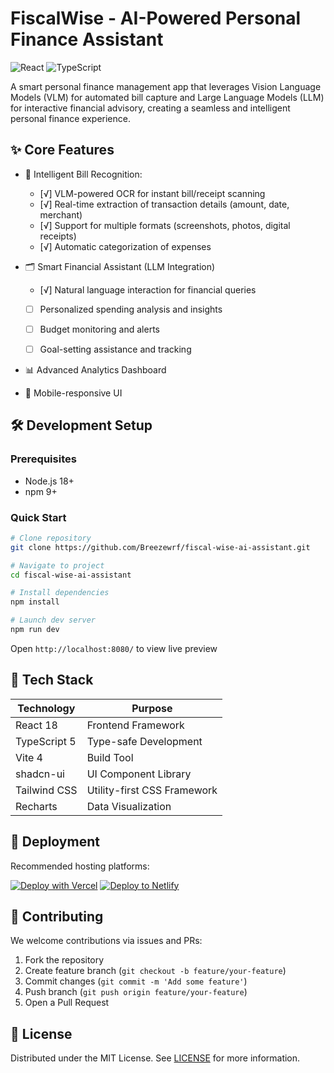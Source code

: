 # FiscalWise - AI-Powered Personal Finance Assistant

![React](https://img.shields.io/badge/React-18-blue)
![TypeScript](https://img.shields.io/badge/TypeScript-5.0%2B-orange)

A smart personal finance management app that leverages Vision Language Models (VLM) for automated bill capture and Large Language Models (LLM) for interactive financial advisory, creating a seamless and intelligent personal finance experience.

## ✨ Core Features

- 📝 Intelligent Bill Recognition:
    - [√] VLM-powered OCR for instant bill/receipt scanning
    - [√] Real-time extraction of transaction details (amount, date, merchant)
    - [√] Support for multiple formats (screenshots, photos, digital receipts)
    - [√] Automatic categorization of expenses

- 🗂️ Smart Financial Assistant (LLM Integration)
    - [√] Natural language interaction for financial queries
    - [ ] Personalized spending analysis and insights
    - [ ] Budget monitoring and alerts
    - [ ] Goal-setting assistance and tracking


- 📊 Advanced Analytics Dashboard
- 📱 Mobile-responsive UI

## 🛠️ Development Setup

### Prerequisites
- Node.js 18+
- npm 9+

### Quick Start
```bash
# Clone repository
git clone https://github.com/Breezewrf/fiscal-wise-ai-assistant.git

# Navigate to project
cd fiscal-wise-ai-assistant

# Install dependencies
npm install

# Launch dev server
npm run dev
```
Open `http://localhost:8080/` to view live preview

## 🔧 Tech Stack

| Technology      | Purpose                       |
|-----------------|-------------------------------|
| React 18        | Frontend Framework            |
| TypeScript 5    | Type-safe Development         |
| Vite 4          | Build Tool                    |
| shadcn-ui       | UI Component Library          |
| Tailwind CSS    | Utility-first CSS Framework   |
| Recharts        | Data Visualization            |

## 🚀 Deployment

Recommended hosting platforms:

[![Deploy with Vercel](https://vercel.com/button)](https://vercel.com/new/clone?repository-url=https://github.com/breezewrf/fiscal-wise-ai-assistant)
[![Deploy to Netlify](https://www.netlify.com/img/deploy/button.svg)](https://app.netlify.com/start/deploy?repository=https://github.com/breezewrf/fiscal-wise-ai-assistant)

## 🤝 Contributing

We welcome contributions via issues and PRs:
1. Fork the repository
2. Create feature branch (`git checkout -b feature/your-feature`)
3. Commit changes (`git commit -m 'Add some feature'`)
4. Push branch (`git push origin feature/your-feature`)
5. Open a Pull Request

## 📄 License

Distributed under the MIT License. See [LICENSE](LICENSE) for more information.
